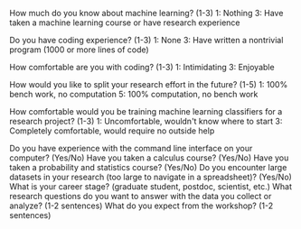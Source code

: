 
How much do you know about machine learning? (1-3)
	1: Nothing
	3: Have taken a machine learning course or have research experience

Do you have coding experience? (1-3)
	1: None
	3: Have written a nontrivial program (1000 or more lines of code)

How comfortable are you with coding? (1-3)
	1: Intimidating
	3: Enjoyable

How would you like to split your research effort in the future? (1-5)
	1: 100% bench work, no computation
	5: 100% computation, no bench work

How comfortable would you be training machine learning classifiers for a research project? (1-3)
	1: Uncomfortable, wouldn't know where to start
	3: Completely comfortable, would require no outside help

Do you have experience with the command line interface on your computer? (Yes/No)
Have you taken a calculus course? (Yes/No)
Have you taken a probability and statistics course? (Yes/No)
Do you encounter large datasets in your research (too large to navigate in a spreadsheet)? (Yes/No)
What is your career stage? (graduate student, postdoc, scientist, etc.)
What research questions do you want to answer with the data you collect or analyze? (1-2 sentences)
What do you expect from the workshop? (1-2 sentences)